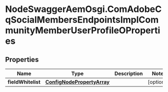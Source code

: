 # NodeSwaggerAemOsgi.ComAdobeCqSocialMembersEndpointsImplCommunityMemberUserProfileOProperties

## Properties
Name | Type | Description | Notes
------------ | ------------- | ------------- | -------------
**fieldWhitelist** | [**ConfigNodePropertyArray**](ConfigNodePropertyArray.md) |  | [optional] 


